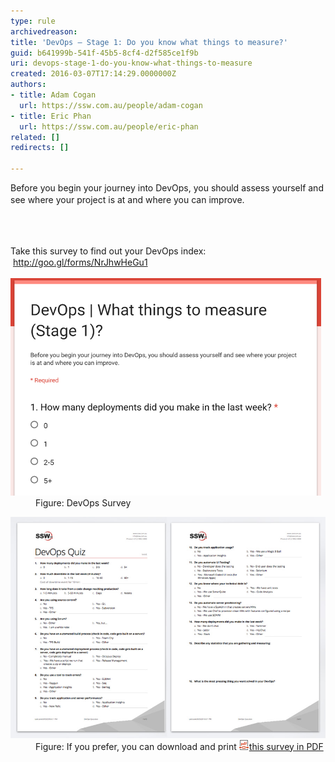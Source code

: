 ```yaml
---
type: rule
archivedreason: 
title: 'DevOps – Stage 1: Do you know what things to measure?'
guid: b641999b-541f-45b5-8cf4-d2f585ce1f9b
uri: devops-stage-1-do-you-know-what-things-to-measure
created: 2016-03-07T17:14:29.0000000Z
authors:
- title: Adam Cogan
  url: https://ssw.com.au/people/adam-cogan
- title: Eric Phan
  url: https://ssw.com.au/people/eric-phan
related: []
redirects: []

---
```



<p class="p1">​Before you begin your journey into DevOps, you should assess yourself and see where your project is at and where you can improve.​<span style="line-height:1.6;">​​​​​</span></p>
<br><excerpt class='endintro'></excerpt><br>
<p>Take this survey to find out your DevOps index:​ <span style="line-height:20.8px;"></span><a href="http://goo.gl/forms/NrJhwHeGu1" target="_blank">http://goo.gl/forms/NrJhwHeGu1​​</a></p><dl class="image"><dt><img src="DevOps Survey.png" alt="DevOps Survey.png" style="width:497px;height:348px;" /></dt><dd>Figure: DevOps Survey​</dd></dl><dl class="image"><dt><img src="quiz-devops.jpg" alt="quiz-devops.jpg" style="width:800px;" /></dt><dd>Figure: If you prefer, you can download and print <a href="/Documents/DevOps-Quiz.pdf"><img class="ms-asset-icon ms-rtePosition-4" src="icpdf.png" alt="" />this survey in PDF​</a>​</dd></dl>


